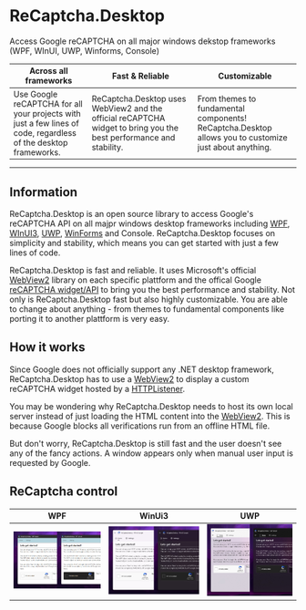 # ReCaptcha.Desktop
Access Google reCAPTCHA on all major windows dekstop frameworks (WPF, WInUI, UWP, Winforms, Console)

| Across all frameworks | Fast & Reliable | Customizable |
|---|---|---|
| Use Google reCAPTCHA for all your projects with just a few lines of code, regardless of the desktop frameworks. | ReCaptcha.Desktop uses WebView2 and the official reCAPTCHA widget to bring you the best performance and stability. | From themes to fundamental components! ReCaptcha.Desktop allows you to customize just about anything. |

---

## Information
ReCaptcha.Desktop is an open source library to access Google's reCAPTCHA API on all majpr windows desktop frameworks including [WPF](https://learn.microsoft.com/en-us/dotnet/desktop/wpf), [WInUI3](https://learn.microsoft.com/en-us/windows/apps/winui/winui3/), [UWP](https://learn.microsoft.com/windows/uwp/), [WinForms](https://learn.microsoft.com/en-us/dotnet/desktop/winforms) and Console. ReCaptcha.Desktop focuses on simplicity and stability, which means you can get started with just a few lines of code.

ReCaptcha.Desktop is fast and reliable. It uses Microsoft's official [WebView2](https://learn.microsoft.com/en-us/microsoft-edge/webview2/) library on each specific plattform and the offical Google [reCAPTCHA widget/API](https://www.google.com/recaptcha/about/) to bring you the best performance and stability. Not only is ReCaptcha.Desktop fast but also highly customizable. You are able to change about anything - from themes to fundamental components like porting it to another plattform is very easy.

## How it works
Since Google does not officially support any .NET desktop framework, ReCaptcha.Desktop has to use a [WebView2](https://learn.microsoft.com/en-us/microsoft-edge/webview2/) to display a custom reCAPTCHA widget hosted by a [HTTPListener](https://learn.microsoft.com/en-us/dotnet/api/system.net.httplistener).

You may be wondering why ReCaptcha.Desktop needs to host its own local server instead of just loading the HTML content into the [WebView2](https://learn.microsoft.com/en-us/microsoft-edge/webview2/). This is because Google blocks all verifications run from an offline HTML file.

But don't worry, ReCaptcha.Desktop is still fast and the user doesn't see any of the fancy actions. A window appears only when manual user input is requested by Google.

## ReCaptcha control
WPF                                                |  WinUi3                                                |  UWP
:-------------------------------------------------:|:------------------------------------------------------:|:----------------------------------------------------:
![](/Documentation/docs/.vuepress/public/guide/widget/demo-wpf.png)  |  ![](/Documentation/docs/.vuepress/public/guide/widget/demo-winui3.png)  |  ![](/Documentation/docs/.vuepress/public/guide/widget/demo-uwp.png)

